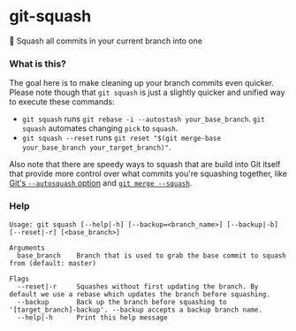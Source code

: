 # git-squash

👏 Squash all commits in your current branch into one

### What is this?
The goal here is to make cleaning up your branch commits even quicker. Please note though that `git squash` is just a slightly quicker and unified way to execute these commands:

- `git squash` runs `git rebase -i --autostash your_base_branch`. `git squash` automates changing `pick` to `squash`.
- `git squash --reset` runs `git reset "$(git merge-base your_base_branch your_target_branch)"`.

Also note that there are speedy ways to squash that are build into Git itself that provide more control over what commits you're squashing together, like [Git's `--autosquash` option](https://git-scm.com/docs/git-rebase#Documentation/git-rebase.txt---autosquash) and [`git merge --squash`](https://git-scm.com/docs/git-merge#Documentation/git-merge.txt---squash).

### Help
```
Usage: git squash [--help|-h] [--backup=<branch_name>] [--backup|-b] [--reset|-r] [<base_branch>]

Arguments
  base_branch    Branch that is used to grab the base commit to squash from (default: master)

Flags
  --reset|-r     Squashes without first updating the branch. By default we use a rebase which updates the branch before squashing.
  --backup       Back up the branch before squashing to '[target_branch]-backup'. --backup accepts a backup branch name.
  --help|-h      Print this help message
```
